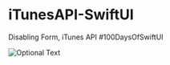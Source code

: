 # iTunesAPI-SwiftUI
Disabling Form, iTunes API #100DaysOfSwiftUI

![Optional Text](../master/iTunesAPI.png)

